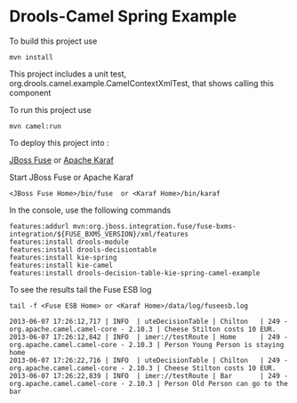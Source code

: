 Drools-Camel Spring Example
===========================

To build this project use

    mvn install

This project includes a unit test, org.drools.camel.example.CamelContextXmlTest, that shows calling this component

To run this project use

    mvn camel:run

To deploy this project into :

[JBoss Fuse](http://access.redhat.com/downloads) or
[Apache Karaf](http://karaf.apache.org/index/community/download.html)

Start JBoss Fuse or Apache Karaf

    <JBoss Fuse Home>/bin/fuse  or <Karaf Home>/bin/karaf

In the console, use the following commands

    features:addurl mvn:org.jboss.integration.fuse/fuse-bxms-integration/${FUSE_BXMS_VERSION}/xml/features
    features:install drools-module
    features:install drools-decisiontable
    features:install kie-spring
    features:install kie-camel
    features:install drools-decision-table-kie-spring-camel-example

To see the results tail the Fuse ESB log

    tail -f <Fuse ESB Home> or <Karaf Home>/data/log/fuseesb.log
    
    2013-06-07 17:26:12,717 | INFO  | uteDecisionTable | Chilton   | 249 - org.apache.camel.camel-core - 2.10.3 | Cheese Stilton costs 10 EUR.
    2013-06-07 17:26:12,842 | INFO  | imer://testRoute | Home      | 249 - org.apache.camel.camel-core - 2.10.3 | Person Young Person is staying home
    2013-06-07 17:26:22,716 | INFO  | uteDecisionTable | Chilton   | 249 - org.apache.camel.camel-core - 2.10.3 | Cheese Stilton costs 10 EUR.
    2013-06-07 17:26:22,839 | INFO  | imer://testRoute | Bar       | 249 - org.apache.camel.camel-core - 2.10.3 | Person Old Person can go to the bar
